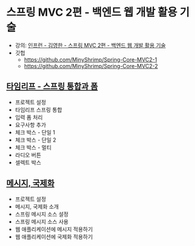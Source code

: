 # 스프링 MVC 2편 - 백엔드 웹 개발 활용 기술
* 강의: [인프런 - 김영한 - 스프링 MVC 2편 - 백엔드 웹 개발 활용 기술](https://www.inflearn.com/course/%EC%8A%A4%ED%94%84%EB%A7%81-mvc-2/dashboard)
* 깃헙
    * https://github.com/MinyShrimp/Spring-Core-MVC2-1
    * https://github.com/MinyShrimp/Spring-Core-MVC2-2

## [타임리프 - 스프링 통합과 폼](./강의/2강)
* 프로젝트 설정
* 타임리프 스프링 통합
* 입력 폼 처리
* 요구사항 추가
* 체크 박스 - 단일 1
* 체크 박스 - 단일 2
* 체크 박스 - 멀티
* 라디오 버튼
* 셀렉트 박스

## [메시지, 국제화](./강의/3강)
* 프로젝트 설정
* 메시지, 국제화 소개
* 스프링 메시지 소스 설정
* 스프링 메시지 소스 사용
* 웹 애플리케이션에 메시지 적용하기
* 웹 애플리케이션에 국제화 적용하기